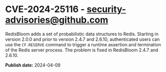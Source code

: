 # CVE-2024-25116 - security-advisories@github.com

RedisBloom adds a set of probabilistic data structures to Redis. Starting in version 2.0.0 and prior to version 2.4.7 and 2.6.10, authenticated users can use the `CF.RESERVE` command to trigger a runtime assertion and termination of the Redis server process. The problem is fixed in RedisBloom 2.4.7 and 2.6.10.

**Publish date:** 2024-04-09
